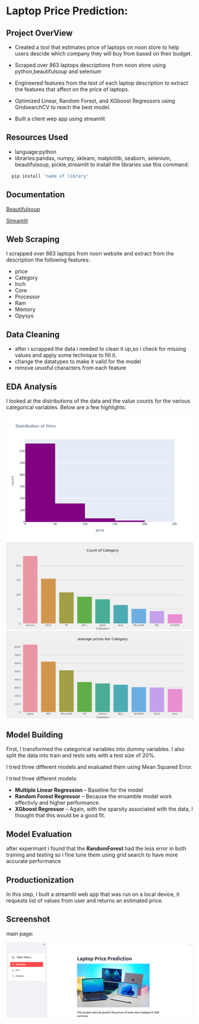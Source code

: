 
# Laptop Price Prediction:


## Project OverView
- Created a tool that estimates price of laptops on noon store to help users descide which company they will buy from based on their budget.
- Scraped over 863 laptops descriptions from noon store using python,beautifulsoup and selenium
- Engineered features from the text of each laptop description to extract the features that affect on the price of laptops.

- Optimized Linear, Random Forest, and XGboost  Regressors using GridsearchCV to reach the best model.
- Built a client wep app using streamlit
## Resources Used

- language:python 
- libraries:pandas, numpy, sklearn, matplotlib, seaborn, selenium, beautifulsoup, pickle,streamlit
to install the libraries use this command:

```bash
  pip install 'name of library'
```    
## Documentation
[Beautifulsoup](https://beautiful-soup-4.readthedocs.io/en/latest/)

[Streamlit](https://docs.streamlit.io/develop/quick-reference/cheat-sheet)






## Web Scraping
I scrapped over 863 laptops from noon website
and extract from the description the following features:
- price
- Category
- Inch
- Core
- Processor
- Ram
- Memory
- Opysys
## Data Cleaning
- after i scrapped the data i needed to clean it up,so i check for missing values and apply some technique to fill it.
- change the datatypes to make it valid for the model 
- remove unusful characters from each feature


## EDA Analysis
I looked at the distributions of the data and the value counts for the various categorical variables. Below are a few highlights:

![alt text](https://github.com/Mannar324/Laptop_price_prediction/blob/main/EDA%20analysis/newplot.png "price distribution")
![alt text](https://github.com/Mannar324/Laptop_price_prediction/blob/main/EDA%20analysis/count%20category.png "Category Count")
![alt text](https://github.com/Mannar324/Laptop_price_prediction/blob/main/EDA%20analysis/pricebercat.png "price ber Category")


## Model Building
First, I transformed the categorical variables into dummy variables. I also split the data into train and tests sets with a test size of 20%.   

I tried three different models and evaluated them using Mean Squared Error.

I tried three different models:
*	**Multiple Linear Regression** – Baseline for the model
*	**Random Forest Regressor** – Because the ensamble model work effectivly and higher performance.
*	**XGboost Regressor** – Again, with the sparsity associated with the data, I thought that this would be a good fit. 
## Model Evaluation
after experimant i found that the **RandomForest** had the less error in both training and testing 
so i fine tune them using grid search to have more accurate performance
## Productionization 
In this step, I built a streamlit web app that was run on a local device, it requests list of values from user and returns an estimated price.


## Screenshot
main page:

![alt text](https://github.com/Mannar324/Laptop_price_prediction/blob/main/main%20page.png)
